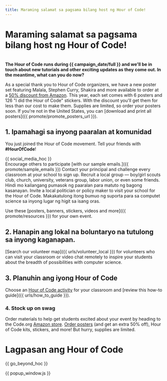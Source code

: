```yaml
---
title: Maraming salamat sa pagsama bilang host ng Hour of Code!
---
```


# Maraming salamat sa pagsama bilang host ng Hour of Code!

<br /> **The Hour of Code runs during {{ campaign_date/full }} and we'll be in touch about new tutorials and other exciting updates as they come out. In the meantime, what can you do now?**

As a special thank you to Hour of Code organizers, we have a new poster set featuring Malala, Stephen Curry, Shakira and more available to order at a [50% discount from Amazon](https://www.amazon.com/promocode/A3QAYNZUZTSSNQ). This year, each set comes with 6 posters and 126 "I did the Hour of Code" stickers. With the discount you'll get them for less than our cost to make them. Supplies are limited, so order your posters soon. If you're not in the United States, you can [download and print all posters]({{ promote/promote_posters_url }}).

## 1. Ipamahagi sa inyong paaralan at komunidad

You just joined the Hour of Code movement. Tell your friends with **#HourOfCode**!

{{ social_media_hoc }} <br /> Encourage others to participate [with our sample emails.]({{ promote/sample_emails }}) Contact your principal and challenge every classroom at your school to sign up. Recruit a local group — boy/girl scouts club, church, university, veterans group, labor union, or even some friends. Hindi mo kailangang pumasok ng paaralan para matuto ng bagong kasanayan. Invite a local politician or policy maker to visit your school for the Hour of Code. Makakatulong itong bumuo ng suporta para sa computet science sa inyong lugar ng higit sa isang oras.

Use these [posters, banners, stickers, videos and more]({{ promote/resources }}) for your own event.

## 2. Hanapin ang lokal na boluntaryo na tutulong sa inyong kaganapan.

[Search our volunteer map]({{ urls/volunteer_local }}) for volunteers who can visit your classroom or video chat remotely to inspire your students about the breadth of possibilities with computer science.

## 3. Planuhin ang iyong Hour of Code

Choose an [Hour of Code activity](https://hourofcode.com/learn) for your classroom and [review this how-to guide]({{ urls/how_to_guide }}).

### 4. Stock up on swag

Order materials to help get students excited about your event by heading to the Code.org [Amazon store](https://www.amazon.com/stores/page/8557B2A6-EBF2-4C9F-95C5-C3256FBA0220). [Order posters](https://www.amazon.com/promocode/A3QAYNZUZTSSNQ) (and get an extra 50% off), Hour of Code kits, stickers, and more! But hurry, supplies are limited.

# Lagpasan ang Hour of Code

{{ go_beyond_hoc }}

{{ popup_window.js }}